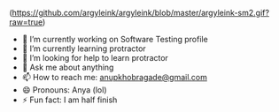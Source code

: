 (https://github.com/argyleink/argyleink/blob/master/argyleink-sm2.gif?raw=true)

- 🔭 I’m currently working on Software Testing profile
- 🌱 I’m currently learning protractor
- 🤔 I’m looking for help to learn protractor
- 💬 Ask me about anything
- 📫 How to reach me: anupkhobragade@gmail.com 
- 😄 Pronouns: Anya (lol)
- ⚡ Fun fact: I am half finish
